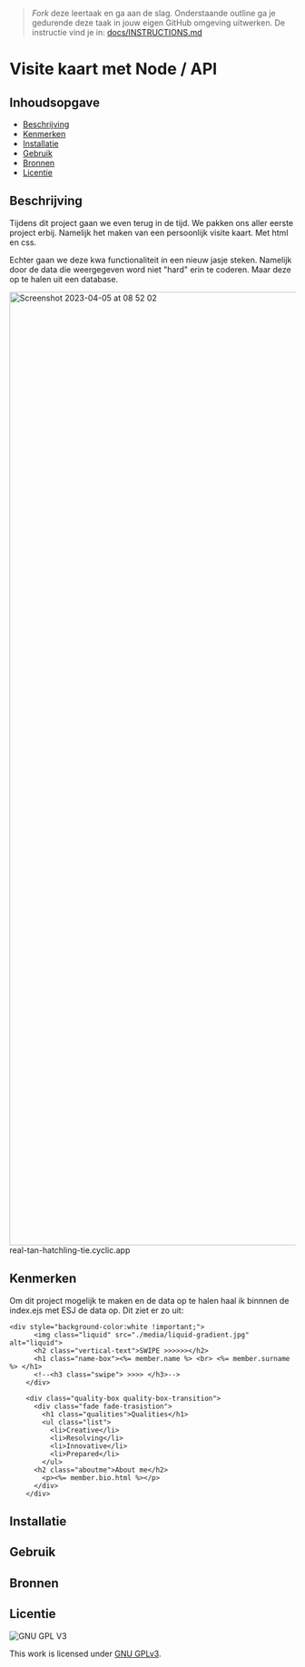 > _Fork_ deze leertaak en ga aan de slag. Onderstaande outline ga je gedurende deze taak in jouw eigen GitHub omgeving uitwerken. De instructie vind je in: [docs/INSTRUCTIONS.md](docs/INSTRUCTIONS.md)

# Visite kaart met Node / API

## Inhoudsopgave

  * [Beschrijving](#beschrijving)
  * [Kenmerken](#kenmerken)
  * [Installatie](#installatie)
  * [Gebruik](#gebruik)
  * [Bronnen](#bronnen)
  * [Licentie](#licentie)

## Beschrijving
Tijdens dit project gaan we even terug in de tijd. We pakken ons aller eerste project erbij. Namelijk het maken van een persoonlijk visite kaart. Met html en css. 

Echter gaan we deze kwa functionaliteit in een nieuw jasje steken. Namelijk door de data die weergegeven word niet "hard" erin te coderen. Maar deze op te halen uit een database.

<img width="1680" alt="Screenshot 2023-04-05 at 08 52 02" src="https://user-images.githubusercontent.com/112856412/230005420-571ce4f6-53fa-483d-97b7-f1404ba645d0.png">
real-tan-hatchling-tie.cyclic.app

## Kenmerken
Om dit project mogelijk te maken en de data op te halen haal ik binnnen de index.ejs met ESJ de data op. Dit ziet er zo uit:

```
<div style="background-color:white !important;">
      <img class="liquid" src="./media/liquid-gradient.jpg" alt="liquid">
      <h2 class="vertical-text">SWIPE >>>>>></h2>
      <h1 class="name-box"><%= member.name %> <br> <%= member.surname %> </h1>
      <!--<h3 class="swipe"> >>>> </h3>-->
    </div>
  
    <div class="quality-box quality-box-transition">
      <div class="fade fade-trasistion">
        <h1 class="qualities">Qualities</h1>
        <ul class="list">
          <li>Creative</li>
          <li>Resolving</li>
          <li>Innovative</li>
          <li>Prepared</li>
        </ul>
      <h2 class="aboutme">About me</h2>
        <p><%= member.bio.html %></p>
      </div>
    </div>
```



<!-- Bij Kenmerken staat welke technieken zijn gebruikt en hoe. Wat is de HTML structuur? Wat zijn de belangrijkste dingen in CSS? Wat is er met Javascript gedaan en hoe? Misschien heb je een framwork of library gebruikt? -->

## Installatie

## Gebruik

## Bronnen

## Licentie

![GNU GPL V3](https://www.gnu.org/graphics/gplv3-127x51.png)

This work is licensed under [GNU GPLv3](./LICENSE).
